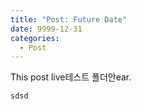 ```yaml
---
title: "Post: Future Date"
date: 9999-12-31
categories:
  - Post
---
```


This post live테스트 폴더안ear.

```
sdsd
```

